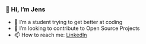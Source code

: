 ### 👋 Hi, I’m Jens
- 👀 I’m a student trying to get better at coding
- 🌱 I’m looking to contribute to Open Source Projects
- 📫 How to reach me: [LinkedIn]

<!---
2jens8/2jens8 is a ✨ special ✨ repository because its `README.md` (this file) appears on your GitHub profile.
You can click the Preview link to take a look at your changes.
--->
[LinkedIn]: https://www.linkedin.com/in/jens-dünisch-67ab1a201/
